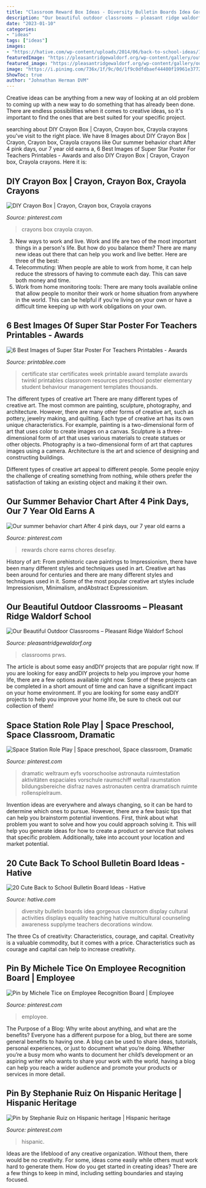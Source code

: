 ```yaml
---
title: "Classroom Reward Box Ideas - Diversity Bulletin Boards Idea Gorgeous Classroom Display Cultural Activities Displays Equality Teaching Hative Multicultural Counseling Awareness Supplyme Teachers Decorations Window"
description: "Our beautiful outdoor classrooms – pleasant ridge waldorf school"
date: "2023-01-10"
categories:
- "ideas"
tags: ["ideas"]
images:
- "https://hative.com/wp-content/uploads/2014/06/back-to-school-ideas/19-gorgeous-diversity-bulletin-board.jpg"
featuredImage: "https://pleasantridgewaldorf.org/wp-content/gallery/outdoor-classrooms/PRWS-5599.jpg"
featured_image: "https://pleasantridgewaldorf.org/wp-content/gallery/outdoor-classrooms/PRWS-5599.jpg"
image: "https://i.pinimg.com/736x/1f/9c/0d/1f9c0dfdbaef44400f19961e37724353--employee-recognition-board-office-organization.jpg"
ShowToc: true
author: "Johnathan Herman DVM"
---
```



Creative ideas can be anything from a new way of looking at an old problem to coming up with a new way to do something that has already been done. There are endless possibilities when it comes to creative ideas, so it's important to find the ones that are best suited for your specific project.

	

		
searching about DIY Crayon Box | Crayon, Crayon box, Crayola crayons you've visit to the right place. We have 8 Images about DIY Crayon Box | Crayon, Crayon box, Crayola crayons like Our summer behavior chart After 4 pink days, our 7 year old earns a, 6 Best Images of Super Star Poster For Teachers Printables - Awards and also DIY Crayon Box | Crayon, Crayon box, Crayola crayons. Here it is:
		
    
## DIY Crayon Box | Crayon, Crayon Box, Crayola Crayons

<img loading=lazy src="https://i.pinimg.com/736x/f6/58/77/f65877802066da6de06e1b74a88ee918.jpg" onerror="this.onerror=null;this.src='https://tse2.mm.bing.net/th?id=OIP.R913upI9Hk_nPSUHAEZyYAHaJ3&amp;pid=15.1';" alt="DIY Crayon Box | Crayon, Crayon box, Crayola crayons">

_Source: pinterest.com_

>crayons box crayola crayon. 

	

3. New ways to work and live.
Work and life are two of the most important things in a person's life. But how do you balance them? There are many new ideas out there that can help you work and live better. Here are three of the best: 
1. Telecommuting: When people are able to work from home, it can help reduce the stressors of having to commute each day. This can save both money and time. 
2. Work from home monitoring tools: There are many tools available online that allow people to monitor their work or home situation from anywhere in the world. This can be helpful if you're living on your own or have a difficult time keeping up with work obligations on your own. 

    
## 6 Best Images Of Super Star Poster For Teachers Printables - Awards

<img loading=lazy src="http://www.printablee.com/postpic/2014/05/awards-certificates-elementary-school_375367.jpg" onerror="this.onerror=null;this.src='https://tse4.mm.bing.net/th?id=OIP.DO0hGMixJ0Yr7mNkZJoZxwHaKe&amp;pid=15.1';" alt="6 Best Images of Super Star Poster For Teachers Printables - Awards">

_Source: printablee.com_

>certificate star certificates week printable award template awards twinkl printables classroom resources preschool poster elementary student behaviour management templates thousands. 

	

The different types of creative art
There are many different types of creative art. The most common are painting, sculpture, photography, and architecture. However, there are many other forms of creative art, such as pottery, jewelry making, and quilting.
Each type of creative art has its own unique characteristics. For example, painting is a two-dimensional form of art that uses color to create images on a canvas. Sculpture is a three-dimensional form of art that uses various materials to create statues or other objects. Photography is a two-dimensional form of art that captures images using a camera. Architecture is the art and science of designing and constructing buildings.

Different types of creative art appeal to different people. Some people enjoy the challenge of creating something from nothing, while others prefer the satisfaction of taking an existing object and making it their own.

    
## Our Summer Behavior Chart After 4 Pink Days, Our 7 Year Old Earns A

<img loading=lazy src="https://i.pinimg.com/736x/f1/d1/e6/f1d1e6e86bf0df451d82efce763b5ea3.jpg" onerror="this.onerror=null;this.src='https://tse4.mm.bing.net/th?id=OIP.Tr8_uy6Pe755rt5qC4-dhgHaNK&amp;pid=15.1';" alt="Our summer behavior chart After 4 pink days, our 7 year old earns a">

_Source: pinterest.com_

>rewards chore earns chores desefay. 

	

History of art: From prehistoric cave paintings to Impressionism, there have been many different styles and techniques used in art.
Creative art has been around for centuries and there are many different styles and techniques used in it. Some of the most popular creative art styles include Impressionism, Minimalism, andAbstract Expressionism.

    
## Our Beautiful Outdoor Classrooms – Pleasant Ridge Waldorf School

<img loading=lazy src="https://pleasantridgewaldorf.org/wp-content/gallery/outdoor-classrooms/PRWS-5599.jpg" onerror="this.onerror=null;this.src='https://tse1.mm.bing.net/th?id=OIP.i6bNMDdWN_PICO62x3veoAHaE8&amp;pid=15.1';" alt="Our Beautiful Outdoor Classrooms – Pleasant Ridge Waldorf School">

_Source: pleasantridgewaldorf.org_

>classrooms prws. 

	

The article is about some easy andDIY projects that are popular right now.
If you are looking for easy andDIY projects to help you improve your home life, there are a few options available right now. Some of these projects can be completed in a short amount of time and can have a significant impact on your home environment. If you are looking for some easy andDIY projects to help you improve your home life, be sure to check out our collection of them!

    
## Space Station Role Play | Space Preschool, Space Classroom, Dramatic

<img loading=lazy src="http://i.pinimg.com/736x/8e/90/b6/8e90b61e74cf496e1fc1c619551f7e93.jpg" onerror="this.onerror=null;this.src='https://tse4.mm.bing.net/th?id=OIP.CumnsQEDs_KdrVMjSSkhpQHaNd&amp;pid=15.1';" alt="Space Station Role Play | Space preschool, Space classroom, Dramatic">

_Source: pinterest.com_

>dramatic weltraum eyfs voorschoolse astronauta ruimtestation aktivitäten espaciales vorschule raumschiff weltall raumstation bildungsbereiche disfraz naves astronauten centra dramatisch ruimte rollenspielraum. 

	

Invention ideas are everywhere and always changing, so it can be hard to determine which ones to pursue. However, there are a few basic tips that can help you brainstorm potential inventions. First, think about what problem you want to solve and how you could approach solving it. This will help you generate ideas for how to create a product or service that solves that specific problem. Additionally, take into account your location and market potential.

    
## 20 Cute Back To School Bulletin Board Ideas - Hative

<img loading=lazy src="https://hative.com/wp-content/uploads/2014/06/back-to-school-ideas/19-gorgeous-diversity-bulletin-board.jpg" onerror="this.onerror=null;this.src='https://tse4.mm.bing.net/th?id=OIP.ZKl-_D2SGDhyrv8lvNPBmwHaFj&amp;pid=15.1';" alt="20 Cute Back to School Bulletin Board Ideas - Hative">

_Source: hative.com_

>diversity bulletin boards idea gorgeous classroom display cultural activities displays equality teaching hative multicultural counseling awareness supplyme teachers decorations window. 

	

The three Cs of creativity: Characteristics, courage, and capital.
Creativity is a valuable commodity, but it comes with a price. Characteristics such as courage and capital can help to increase creativity.

    
## Pin By Michele Tice On Employee Recognition Board | Employee

<img loading=lazy src="https://i.pinimg.com/736x/1f/9c/0d/1f9c0dfdbaef44400f19961e37724353--employee-recognition-board-office-organization.jpg" onerror="this.onerror=null;this.src='https://tse2.mm.bing.net/th?id=OIP.XCycozQDAtc1kNcqix9GEwHaNL&amp;pid=15.1';" alt="Pin by Michele Tice on Employee Recognition Board | Employee">

_Source: pinterest.com_

>employee. 

	

The Purpose of a Blog: Why write about anything, and what are the benefits?
Everyone has a different purpose for a blog, but there are some general benefits to having one. A blog can be used to share ideas, tutorials, personal experiences, or just to document what you’re doing. Whether you’re a busy mom who wants to document her child’s development or an aspiring writer who wants to share your work with the world, having a blog can help you reach a wider audience and promote your products or services in more detail.

    
## Pin By Stephanie Ruiz On Hispanic Heritage | Hispanic Heritage

<img loading=lazy src="https://i.pinimg.com/736x/6c/1d/9d/6c1d9de9f60c6d71334d0326265a9577.jpg" onerror="this.onerror=null;this.src='https://tse3.mm.bing.net/th?id=OIP.WMDIdvhkO22rVyUou4DXUAHaJ3&amp;pid=15.1';" alt="Pin by Stephanie Ruiz on Hispanic heritage | Hispanic heritage">

_Source: pinterest.com_

>hispanic. 

	

Ideas are the lifeblood of any creative organization. Without them, there would be no creativity. For some, ideas come easily while others must work hard to generate them. How do you get started in creating ideas? There are a few things to keep in mind, including setting boundaries and staying focused.

